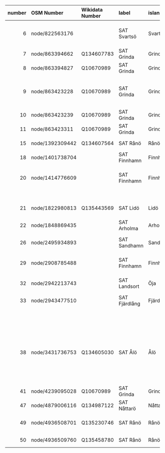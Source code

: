 |   number | OSM Number      | Wikidata Number   | label         | island    | access   | drinking_water   | note                                                                                            | note:en                                                                            | operator            | operator:wikidata   | contact_url   | contact_phone   | wikimedia_commons                               | image                                                                                                                                    | image:license   | image:license:wikidata   | check_date   | start_date   | osm_notes_nearby                                                                                                         | osm_note_ids     | osm_note_links                                                                         | fixme                                                                                                                                            |
|---------:|:----------------|:------------------|:--------------|:----------|:---------|:-----------------|:------------------------------------------------------------------------------------------------|:-----------------------------------------------------------------------------------|:--------------------|:--------------------|:--------------|:----------------|:------------------------------------------------|:-----------------------------------------------------------------------------------------------------------------------------------------|:----------------|:-------------------------|:-------------|:-------------|:-------------------------------------------------------------------------------------------------------------------------|:-----------------|:---------------------------------------------------------------------------------------|:-------------------------------------------------------------------------------------------------------------------------------------------------|
|        6 | node/822563176  |                   | SAT Svartsö   | Svartsö   |          |                  |                                                                                                 |                                                                                    |                     |                     |               |                 |                                                 |                                                                                                                                          |                 |                          |              |              | Fungerar detta dricksvatten 2025 https://www.openstreetmap.org/node/822563176                                            | 4874294          | https://www.openstreetmap.org/note/4874294                                             | saknar drinking_water-tag; saknar access; saknar bild; saknar operator; saknar länk till Wikidata; saknar check_date; kolla närliggande OSM Note |
|        7 | node/863394662  | Q134607783        | SAT Grinda    | Grinda    | yes      | yes              |                                                                                                 |                                                                                    |                     |                     |               |                 |                                                 | https://upload.wikimedia.org/wikipedia/commons/3/3f/SAT_Grinda_camping_vattenpump.jpg                                                    | CC-0            | Q6938433                 | 2025-03-23   |              |                                                                                                                          |                  |                                                                                        | saknar operator                                                                                                                                  |
|        8 | node/863394827  | Q10670989         | SAT Grinda    | Grinda    | yes      | yes              |                                                                                                 |                                                                                    | Skärgårdsstiftelsen | Q10670989           |               |                 |                                                 | https://upload.wikimedia.org/wikipedia/commons/1/1c/SAT_Grinda_toalett_s%C3%B6dra_bryggan_20250826_03.jpg                                | CC-0            | Q6938433                 | 2025-08-25   |              |                                                                                                                          |                  |                                                                                        |                                                                                                                                                  |
|        9 | node/863423228  | Q10670989         | SAT Grinda    | Grinda    | yes      | yes              |                                                                                                 |                                                                                    | Skärgårdsstiftelsen | Q10670989           |               |                 | Category:Grinda, public toilets 863423228       | https://upload.wikimedia.org/wikipedia/commons/9/9b/SAT_Grinda_20250825_Batch_20.jpg                                                     | CC-0            | Q6938433                 |              |              | Finns denna eldstad här missade den då jag passerade 20250825 | Finns 2 toaletter Elsa och Pia här 15 år gamla uppgifter | 4930861, 4930857 | https://www.openstreetmap.org/note/4930861, https://www.openstreetmap.org/note/4930857 | saknar check_date; kolla närliggande OSM Note                                                                                                    |
|       10 | node/863423239  | Q10670989         | SAT Grinda    | Grinda    | yes      | yes              |                                                                                                 |                                                                                    | Skärgårdsstiftelsen | Q10670989           |               |                 | Category:Grinda,_public_toilets_Misse_863423239 | https://upload.wikimedia.org/wikipedia/commons/2/2a/SAT_Grinda_20250825_vandring_dokumentera_05.jpg                                      | CC-0            | Q6938433                 | 2025-08-25   |              |                                                                                                                          |                  |                                                                                        |                                                                                                                                                  |
|       11 | node/863423311  | Q10670989         | SAT Grinda    | Grinda    | yes      | yes              |                                                                                                 |                                                                                    | Skärgårdsstiftelsen | Q10670989           |               |                 | Category:Grinda,_public_toilets_Sara_863423311  | https://upload.wikimedia.org/wikipedia/commons/9/97/SAT_Grinda_toalett_Linn_20250825_02.jpg                                              | CC-0            | Q6938433                 | 2025-08-25   |              |                                                                                                                          |                  |                                                                                        |                                                                                                                                                  |
|       15 | node/1392309442 | Q134607564        | SAT Rånö      | Rånö      |          |                  |                                                                                                 |                                                                                    |                     |                     |               |                 |                                                 | https://upload.wikimedia.org/wikipedia/commons/b/b9/SAT_R%C3%A5n%C3%B6_vandring_2025_04_09.jpg                                           | CC-0            |                          | 2025-08-02   |              |                                                                                                                          |                  |                                                                                        | saknar drinking_water-tag; saknar access; saknar operator                                                                                        |
|       18 | node/1401738704 |                   | SAT Finnhamn  | Finnhamn  | yes      | yes              |                                                                                                 |                                                                                    |                     |                     |               |                 |                                                 | https://upload.wikimedia.org/wikipedia/commons/thumb/b/b9/SAT_Finnhamn_camp_site_water_02.jpg/1536px-SAT_Finnhamn_camp_site_water_02.jpg | CC-0            |                          | 2025-08-10   |              |                                                                                                                          |                  |                                                                                        | saknar operator; saknar länk till Wikidata                                                                                                       |
|       20 | node/1414776609 |                   | SAT Finnhamn  | Finnhamn  |          |                  |                                                                                                 |                                                                                    |                     |                     |               |                 |                                                 |                                                                                                                                          |                 |                          |              |              | Vad är status på denna pump? Jag har tagit kort på dricksvattenpumparna och lagt upp dom på Wikicommons men missat denna | 4720705          | https://www.openstreetmap.org/note/4720705                                             | saknar drinking_water-tag; saknar access; saknar bild; saknar operator; saknar länk till Wikidata; saknar check_date; kolla närliggande OSM Note |
|          |                 |                   |               |           |          |                  |                                                                                                 |                                                                                    |                     |                     |               |                 |                                                 |                                                                                                                                          |                 |                          |              |              |                                                                                                                          |                  |                                                                                        |                                                                                                                                                  |
|          |                 |                   |               |           |          |                  |                                                                                                 |                                                                                    |                     |                     |               |                 |                                                 |                                                                                                                                          |                 |                          |              |              | https://commons.wikimedia.org/wiki/Category:SAT_Finnhamn_drinking_water                                                  |                  |                                                                                        |                                                                                                                                                  |
|       21 | node/1822980813 | Q135443569        | SAT Lidö      | Lidö      | yes      |                  |                                                                                                 |                                                                                    |                     |                     |               |                 |                                                 |                                                                                                                                          |                 |                          |              |              |                                                                                                                          |                  |                                                                                        | saknar drinking_water-tag; saknar bild; saknar operator; saknar check_date                                                                       |
|       22 | node/1848869435 |                   | SAT Arholma   | Arholma   |          |                  |                                                                                                 |                                                                                    |                     |                     |               |                 |                                                 |                                                                                                                                          |                 |                          |              |              |                                                                                                                          | 4872169          | https://www.openstreetmap.org/note/4872169                                             | saknar drinking_water-tag; saknar access; saknar bild; saknar operator; saknar länk till Wikidata; saknar check_date                             |
|       26 | node/2495934893 |                   | SAT Sandhamn  | Sandön    |          | yes              |                                                                                                 |                                                                                    |                     |                     |               |                 | Category:Sandhamn_public_toilet_13019730895     | https://upload.wikimedia.org/wikipedia/commons/thumb/9/96/Toaletter_Sandhamn_%282%29.jpg/960px-Toaletter_Sandhamn_%282%29.jpg            | CC-0            | Q6938433                 | 2023-02-13   |              |                                                                                                                          |                  |                                                                                        | saknar access; saknar operator; saknar länk till Wikidata                                                                                        |
|       29 | node/2908785488 |                   | SAT Finnhamn  | Finnhamn  |          |                  |                                                                                                 |                                                                                    |                     |                     |               |                 |                                                 |                                                                                                                                          |                 |                          |              |              | Need to check drinking water access...                                                                                   | 4917193          | https://www.openstreetmap.org/note/4917193                                             | saknar drinking_water-tag; saknar access; saknar bild; saknar operator; saknar länk till Wikidata; saknar check_date; kolla närliggande OSM Note |
|       32 | node/2942213743 |                   | SAT Landsort  | Öja       | yes      | yes              |                                                                                                 |                                                                                    |                     |                     |               |                 | Category:Landsort_public_toilet_2942213743      | https://upload.wikimedia.org/wikipedia/commons/5/5d/Landsort_Norrhamnen_toaletter_sopor.jpg                                              | CC-0            | Q6938433q                |              |              |                                                                                                                          |                  |                                                                                        | saknar operator; saknar länk till Wikidata; saknar check_date                                                                                    |
|       33 | node/2943477510 |                   | SAT Fjärdlång | Fjärdlång | yes      | unknown          | måste bekräftas                                                                                 |                                                                                    |                     |                     |               |                 |                                                 | https://upload.wikimedia.org/wikipedia/commons/2/21/SAT_Fj%C3%A4rdl%C3%A5ng_2025_april_vattenkran_och_toalett.jpg                        | CC-0            | Q6938433                 |              |              | Kolla status se https://commons.wikimedia.org/wiki/File:SAT_Fj%C3%A4rdl%C3%A5ng_2025_april_vattenkran_och_toalett.jpg    | 4718793          | https://www.openstreetmap.org/note/4718793                                             | dricksvatten ej testat / unknown; saknar operator; saknar länk till Wikidata; saknar check_date; kolla närliggande OSM Note                      |
|          |                 |                   |               |           |          |                  |                                                                                                 |                                                                                    |                     |                     |               |                 |                                                 |                                                                                                                                          |                 |                          |              |              |                                                                                                                          |                  |                                                                                        |                                                                                                                                                  |
|          |                 |                   |               |           |          |                  |                                                                                                 |                                                                                    |                     |                     |               |                 |                                                 |                                                                                                                                          |                 |                          |              |              | https://commons.wikimedia.org/wiki/Category:Fj%C3%A4rdl%C3%A5ng_public_toilet_2943477509                                 |                  |                                                                                        |                                                                                                                                                  |
|       38 | node/3431736753 | Q134605030        | SAT Ålö       | Ålö       | yes      |                  | Drickbart vatten Ta gärna vatten – men slösa inte. Det är ont om färskvatten i hela skärgården. | Drinkable water Please save on water. There is a water scarcity in the archipelago | Skärgårdsstiftelsen | Q10670989           |               |                 | Category:Ålö Storsand drinking water            | https://upload.wikimedia.org/wikipedia/commons/f/fc/SAT_%C3%85l%C3%B6_vandring_2025_april_55_-_vatten_vid_Storsand.jpg                   | CC0 1.0         | Q6938433                 | 2025-08-06   |              |                                                                                                                          |                  |                                                                                        | saknar drinking_water-tag                                                                                                                        |
|       41 | node/4239095028 | Q10670989         | SAT Grinda    | Grinda    | yes      | yes              |                                                                                                 |                                                                                    | Skärgårdsstiftelsen | Q10670989           |               |                 | Category:Grinda,_public_toilets_4239095028      | https://upload.wikimedia.org/wikipedia/commons/f/fb/SAT_Grinda_20250825_bes%C3%B6k_03.jpg                                                | CC-0            | Q6938433                 | 2025-08-25   |              |                                                                                                                          |                  |                                                                                        |                                                                                                                                                  |
|       47 | node/4879006116 | Q134987122        | SAT Nåttarö   | Nåttarö   |          | no               |                                                                                                 |                                                                                    | Skärgårdsstiftelsen |                     |               |                 | Category:Nåttarö_hostel_drinking_water          | https://upload.wikimedia.org/wikipedia/commons/2/22/SATN%C3%A5ttar%C3%B6_2025_april_%28222%29_vattenkran.jpg                             |                 |                          | 2025-07-31   |              |                                                                                                                          |                  |                                                                                        | saknar access; bild utan licensinfo                                                                                                              |
|       49 | node/4936508701 | Q135230746        | SAT Rånö      | Rånö      |          |                  |                                                                                                 |                                                                                    |                     |                     |               |                 |                                                 |                                                                                                                                          |                 |                          |              |              | Pratade med ansvarig för stugbyn skall finnas pump uppe i skogen                                                         | 4782421          | https://www.openstreetmap.org/note/4782421                                             | saknar drinking_water-tag; saknar access; saknar bild; saknar operator; saknar check_date; kolla närliggande OSM Note                            |
|       50 | node/4936509760 | Q135458780        | SAT Rånö      | Rånö      |          | yes              |                                                                                                 |                                                                                    |                     |                     |               |                 | Category:Rånö_drinking_water_Rånö_livs          | https://upload.wikimedia.org/wikipedia/commons/thumb/b/b0/R%C3%A5n%C3%B6_20250802_18.jpg/960px-R%C3%A5n%C3%B6_20250802_18.jpg            | CC-0            | Q6938433                 | 2025-04-02   |              |                                                                                                                          |                  |                                                                                        | saknar access; saknar operator                                                                                                                   |
